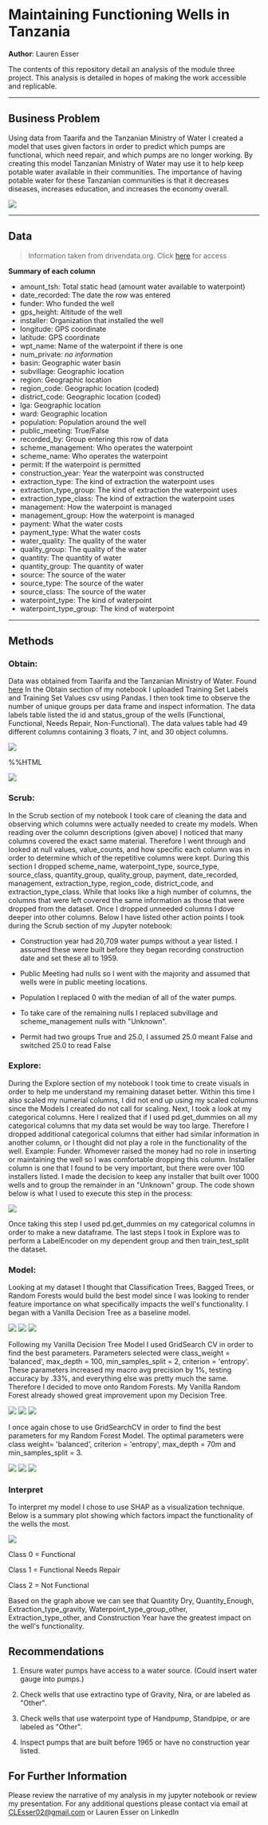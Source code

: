 
# Maintaining Functioning Wells in Tanzania
**Author**: Lauren Esser

The contents of this repository detail an analysis of the module three project. This analysis is detailed in hopes of making the work accessible and replicable. 


---

## Business Problem
Using data from Taarifa and the Tanzanian Ministry of Water I created a model that uses given factors in order to predict which pumps are functional, which need repair, and which pumps are no longer working. By creating this model Tanzanian Ministry of Water may use it to help keep potable water available in their communities. The importance of having potable water for these Tanzanian communities is that it decreases diseases, increases education, and increases the economy overall.

<img src= "http://drivendata.materials.s3.amazonaws.com/pumps/pumping.jpg"> 

---


## Data
> Information taken from drivendata.org. Click [here](https://www.drivendata.org/competitions/7/pump-it-up-data-mining-the-water-table/page/25/#features_list) for access

**Summary of each column**
- amount_tsh: Total static head (amount water available to waterpoint)
- date_recorded: The date the row was entered
- funder: Who funded the well
- gps_height: Altitude of the well
- installer: Organization that installed the well
- longitude: GPS coordinate
- latitude: GPS coordinate
- wpt_name: Name of the waterpoint if there is one
- num_private: *no information*
- basin: Geographic water basin
- subvillage: Geographic location
- region: Geographic location
- region_code: Geographic location (coded)
- district_code: Geographic location (coded)
- lga: Geographic location
- ward: Geographic location
- population: Population around the well
- public_meeting: True/False
- recorded_by: Group entering this row of data
- scheme_management: Who operates the waterpoint
- scheme_name: Who operates the waterpoint
- permit: If the waterpoint is permitted
- construction_year: Year the waterpoint was constructed
- extraction_type: The kind of extraction the waterpoint uses
- extraction_type_group: The kind of extraction the waterpoint uses
- extraction_type_class: The kind of extraction the waterpoint uses
- management: How the waterpoint is managed
- management_group: How the waterpoint is managed
- payment: What the water costs
- payment_type: What the water costs
- water_quality: The quality of the water
- quality_group: The quality of the water
- quantity: The quantity of water
- quantity_group: The quantity of water
- source: The source of the water
- source_type: The source of the water
- source_class: The source of the water
- waterpoint_type: The kind of waterpoint
- waterpoint_type_group: The kind of waterpoint

---

## Methods

### Obtain:
Data was obtained from Taarifa and the Tanzanian Ministry of Water. Found [here](https://www.drivendata.org/competitions/7/pump-it-up-data-mining-the-water-table/page/23/) In the Obtain section of my notebook I uploaded Training Set Labels and Training Set Values csv using Pandas. I then took time to observe the number of unique groups per data frame and inspect information. The data labels table listed the id and status_group of the wells (Functional, Functional, Needs Repair, Non-Functional). The data values table had 49 different columns containing 3 floats, 7 int, and 30 object columns. 

<img src="https://docs.google.com/drawings/d/e/2PACX-1vT7eYVQHqxnYlx-nvteaIlhevc0QXKLL2KogU4MuJqMCdgNVY6sUZUGEKF77Uw3hc24cUGYo4TqCONF/pub?w=860&amp;h=576">


%%HTML 
<div class='tableauPlaceholder' id='viz1601559908930' style='position: relative'><noscript><a href='#'><img alt=' ' src='https:&#47;&#47;public.tableau.com&#47;static&#47;images&#47;Fu&#47;FunctionalityofWaterPumpsUsingLatitudeandLongitude&#47;Sheet1&#47;1_rss.png' style='border: none' /></a></noscript><object class='tableauViz'  style='display:none;'><param name='host_url' value='https%3A%2F%2Fpublic.tableau.com%2F' /> <param name='embed_code_version' value='3' /> <param name='site_root' value='' /><param name='name' value='FunctionalityofWaterPumpsUsingLatitudeandLongitude&#47;Sheet1' /><param name='tabs' value='no' /><param name='toolbar' value='yes' /><param name='static_image' value='https:&#47;&#47;public.tableau.com&#47;static&#47;images&#47;Fu&#47;FunctionalityofWaterPumpsUsingLatitudeandLongitude&#47;Sheet1&#47;1.png' /> <param name='animate_transition' value='yes' /><param name='display_static_image' value='yes' /><param name='display_spinner' value='yes' /><param name='display_overlay' value='yes' /><param name='display_count' value='yes' /><param name='language' value='en' /><param name='filter' value='publish=yes' /></object></div>


### Scrub:
In the Scrub section of my notebook I took care of cleaning the data and observing which columns were actually needed to create my models. When reading over the column descriptions (given above) I noticed that many columns covered the exact same material. Therefore I went through and looked at null values, value_counts, and how specific each column was in order to determine which of the repetitive columns were kept. During this section I dropped scheme_name, waterpoint_type, source_type, source_class, quantity_group, quality_group, payment, date_recorded, management, extraction_type, region_code, district_code, and extraction_type_class. While that looks like a high number of columns, the columns that were left covered the same information as those that were dropped from the dataset. Once I dropped unneeded columns I dove deeper into other columns. Below I have listed other action points I took during the Scrub section of my Jupyter notebook:

- Construction year had 20,709 water pumps without a year listed. I assumed these were built before they began recording construction date and set these all to 1959. 

- Public Meeting had nulls so I went with the majority and assumed that wells were in public meeting locations. 

- Population I replaced 0 with the median of all of the water pumps. 

- To take care of the remaining nulls I replaced subvillage and scheme_management nulls with "Unknown".

- Permit had two groups True and 25.0, I assumed 25.0 meant False and switched 25.0 to read False

### Explore:
During the Explore section of my notebook I took time to create visuals in order to help me understand my remaining dataset better. Within this time I also scaled my numerial columns, I did not end up using my scaled columns since the Models I created do not call for scaling. Next, I took a look at my categorical columns. Here I realized that if I used pd.get_dummies on all my categorical columns that my data set would be way too large. Therefore I dropped additional categorical columns that either had similar information in another column, or I thought did not play a role in the functionality of the well. Example: Funder. Whomever raised the money had no role in inserting or maintaining the well so I was comfortable dropping this column. Installer column is one that I found to be very important, but there were over 100 installers listed. I made the decision to keep any installer that built over 1000 wells and to group the remainder in an "Unknown" group. The code shown below is what I used to execute this step in the process: 

<img src="https://docs.google.com/drawings/d/e/2PACX-1vSC0pQBy393gUFIUgkmN_1K3kJRNcmpBg01bIywucHlmYomXI84gSOh1cpXSxkvIg3-0Y4ZyM5oJIxL/pub?w=652&amp;h=102">


Once taking this step I used pd.get_dummies on my categorical columns in order to make a new dataframe. The last steps I took in Explore was to perform a LabelEncoder on my dependent group and then train_test_split the dataset. 

### Model:
Looking at my dataset I thought that Classification Trees, Bagged Trees, or Random Forests would build the best model since I was looking to render feature importance on what specifically impacts the well's functionality. I began with a Vanilla Decision Tree as a baseline model. 

<img src="https://docs.google.com/drawings/d/e/2PACX-1vRU9oOnbbAdQS3jns-DJlnw3PVIjHj0nd67_q9caGVd9as_MmEXS0YKsDUxIsSiHCSXaOqubLsyd90n/pub?w=623&amp;h=271">

<img src="https://docs.google.com/drawings/d/e/2PACX-1vQOdzM_ckDYX_qVIcuA_iHhWEEh1a2F-AAAe_ilYfFh8rah3QHBoI-wg7AacDzgr2rtkkExe9sUGrmc/pub?w=621&amp;h=614">

<img src="https://docs.google.com/drawings/d/e/2PACX-1vR6tJJ0JbUaCXloblQHvSY3M_NJOrmqNIaxqNRyuaImw-saQuTE8f7a-laVTMVlAuCmLV7UBblYwEYf/pub?w=775&amp;h=461">


Following my Vanilla Decision Tree Model I used GridSearch CV in order to find the best parameters. Parameters selected were class_weight = 'balanced', max_depth = 100, min_samples_split = 2, criterion = 'entropy'. These parameters increased my macro avg precision by 1%, testing accuracy by .33%, and everything else was pretty much the same. Therefore I decided to move onto Random Forests. My Vanilla Random Forest already showed great improvement upon my Decision Tree. 

<img src="https://docs.google.com/drawings/d/e/2PACX-1vSm9jCI_5RJ8Tdr2TsKWgdxj5zLpMdggcSBxNaUyu_zH2vYPxn4oHwVuI9_UqBnqvzCC_-cALYSumgQ/pub?w=625&amp;h=267">

<img src="https://docs.google.com/drawings/d/e/2PACX-1vRa8estzywcxfBWg2lP2_CcRBhq_aIRjNLuZF1j_lkBsSa6phrrHIHknedBK5J9escz_wCAgxurJbuI/pub?w=648&amp;h=645">

<img src="https://docs.google.com/drawings/d/e/2PACX-1vSzPJnGB-fAbACotRouFvwheKUJyRvIaT0ADxLo4XrrfJ3PDcQW8m2hSsCkyb6Lhwh0JWXCwGZsSGeA/pub?w=780&amp;h=449">

I once again chose to use GridSearchCV in order to find the best parameters for my Random Forest Model. The optimal parameters were class weight= 'balanced', criterion = 'entropy', max_depth = 70m and min_samples_split = 3.

<img src="https://docs.google.com/drawings/d/e/2PACX-1vQaJCY85luPHIQ-kcVBTwgjO3svrYkOlsEi239TJmad-oYlcuf9VWonRdzw-PbuJwwtjqYDo_x21ED7/pub?w=638&amp;h=269">

<img src="https://docs.google.com/drawings/d/e/2PACX-1vTZHJ2AtAIAThHXGprCGFDhsP9qK0zGKpD5EDVWsyzl5CQBlWWUM9zu0__-mtDH6wrXIh2dF0RnJpAR/pub?w=632&amp;h=624">

<img src="https://docs.google.com/drawings/d/e/2PACX-1vTMZ8wfN26i945RZ4y9CkOyjM0j5hkjleFzBef-VTjmZUzGi66H9--2ENuflCEd_nJjT6zTJpAHto3d/pub?w=779&amp;h=406">


### Interpret

To interpret my model I chose to use SHAP as a visualization technique. Below is a summary plot showing which factors impact the functionality of the wells the most. 

<img src="https://docs.google.com/drawings/d/e/2PACX-1vTf7Svn_80_5yN4ADwc9dvFHmrOEVpNnBXaDi8Q6oFIbkt94f4O21cHHEpGqLFoQA8aiKa_I-4F64q5/pub?w=733&amp;h=570">

Class 0 = Functional

Class 1 = Functional Needs Repair

Class 2 = Not Functional

Based on the graph above we can see that Quantity Dry, Quantity_Enough, Extraction_type_gravity, Waterpoint_type_group_other, Extraction_type_other, and Construction Year have the greatest impact on the well's functionality. 


## Recommendations
1. Ensure water pumps have access to a water source. (Could insert water gauge into pumps.)

2. Check wells that use extractino type of Gravity, Nira, or are labeled as "Other".

3. Check wells that use waterpoint type of Handpump, Standpipe, or are labeled as "Other".

4. Inspect pumps that are built before 1965 or have no construction year listed.


## For Further Information
Please review the narrative of my analysis in my jupyter notebook or review my presentation. For any additional questions please contact via email at CLEsser02@gmail.com or Lauren Esser on LinkedIn

